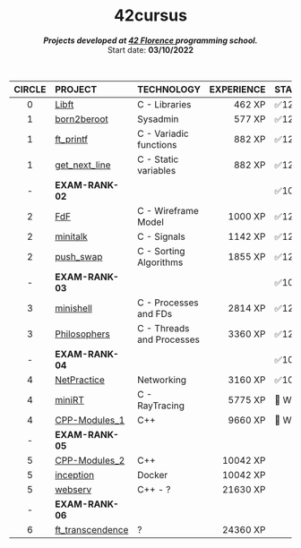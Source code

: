 <h1 align="center">
	42cursus
</h1>

<p align="center">
	<b><i>Projects developed at <a href="https://42firenze.it/">42 Florence </a> programming school.</i></b><br>
	Start date: <b>03/10/2022</b><br>
</p>
<br>
<div align="center">

|CIRCLE	|PROJECT							                                                              |TECHNOLOGY				|EXPERIENCE|STATUS	           |
|:-:	|:--								                                                              |:--					    |--:     |:--		           |
|0		|[Libft](https://github.com/kichkiro/42/tree/main/42cursus/0-libft)                               |C - Libraries			|462 XP  | ✅125/125           |
|1		|[born2beroot](https://github.com/kichkiro/42/tree/main/42cursus/1-born2beroot)			          |Sysadmin				    |577 XP  | ✅125/125           |	
|1		|[ft_printf](https://github.com/kichkiro/42/tree/main/42cursus/1-ft_printf)                       |C - Variadic functions	|882 XP  | ✅125/125           |
|1		|[get_next_line](https://github.com/kichkiro/42/tree/main/42cursus/1-get_next_line)               |C - Static variables		|882 XP  | ✅125/125           |	
|- 		| __EXAM-RANK-02__                                                                                |                         |        | ✅100/100           |
|2		|[FdF](https://github.com/kichkiro/42/tree/main/42cursus/2-fdf)			                          |C - Wireframe Model      |1000 XP | ✅125/125           |
|2		|[minitalk](https://github.com/kichkiro/42/tree/main/42cursus/2-minitalk)			              |C - Signals				|1142 XP | ✅125/125           |
|2		|[push_swap](https://github.com/kichkiro/42/tree/main/42cursus/2-push_swap)			              |C - Sorting Algorithms 	|1855 XP | ✅125/125           |
|-      | __EXAM-RANK-03__                                                                                |                         |        | ✅100/100           |
|3		|[minishell](https://github.com/kichkiro/minishell/tree/ffa6bbfea21015e019a7c7cbcd02ce83cbbbb1df) |C - Processes and FDs    |2814 XP | ✅125/125           |
|3		|[Philosophers](https://github.com/kichkiro/42/tree/main/42cursus/3-philosophers)			      |C - Threads and Processes|3360 XP | ✅125/125           |
|-      | __EXAM-RANK-04__                                                                                |                         |        | ✅100/100           |
|4		|[NetPractice](https://github.com/kichkiro/42/tree/main/42cursus/4-NetPractice)			          |Networking 			    |3160 XP | ✅100/100           |
|4		|[miniRT](https://github.com/kichkiro/miniRT/tree/3ea3f512a50bb17c22af7aae6d26808c98140dac)       |C - RayTracing           |5775 XP | 🚧 WiP              |
|4		|[CPP-Modules_1](https://github.com/kichkiro/42/tree/main/42cursus/4-CPP-Modules_1)               |C++			            |9660 XP | 🚧 WiP              |
|-      | __EXAM-RANK-05__                                                                                |                         |        |                     |
|5		|[CPP-Modules_2]()                                                                                |C++			            |10042 XP|                     |
|5		|[inception]()																                      |Docker			        |10042 XP|                     |
|5		|[webserv]()                                        	                                          |C++ - ?           	    |21630 XP|                     |
|-      | __EXAM-RANK-06__                                                                                |                         |        |                     |
|6  	|[ft_transcendence]()                                                                             |?				        |24360 XP|                     |

</div>
